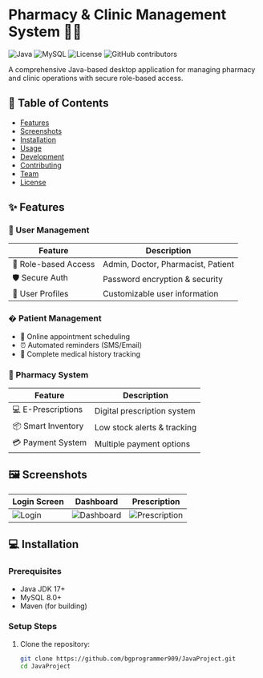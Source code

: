 # Pharmacy & Clinic Management System 🏥💊

![Java](https://img.shields.io/badge/Java-17+-blue?logo=java)
![MySQL](https://img.shields.io/badge/MySQL-8.0+-orange?logo=mysql)
![License](https://img.shields.io/badge/License-MIT-green)
![GitHub contributors](https://img.shields.io/github/contributors/bgprogrammer909/JavaProject)

A comprehensive Java-based desktop application for managing pharmacy and clinic operations with secure role-based access.

## 📌 Table of Contents
- [Features](#-features)
- [Screenshots](#-screenshots)
- [Installation](#-installation)
- [Usage](#-usage)
- [Development](#-development)
- [Contributing](#-contributing)
- [Team](#-team)
- [License](#-license)

## ✨ Features

### 👥 User Management
| Feature | Description |
|---------|-------------|
| 🔐 Role-based Access | Admin, Doctor, Pharmacist, Patient |
| 🛡️ Secure Auth | Password encryption & security |
| 👤 User Profiles | Customizable user information |

### � Patient Management
- 📅 Online appointment scheduling
- ⏰ Automated reminders (SMS/Email)
- 🏥 Complete medical history tracking

### 💊 Pharmacy System
| Feature | Description |
|---------|-------------|
| 💻 E-Prescriptions | Digital prescription system |
| 📦 Smart Inventory | Low stock alerts & tracking |
| 💳 Payment System | Multiple payment options |

## 🖼️ Screenshots

| Login Screen | Dashboard | Prescription |
|--------------|-----------|--------------|
| ![Login](https://via.placeholder.com/300) | ![Dashboard](https://via.placeholder.com/300) | ![Prescription](https://via.placeholder.com/300) |

## 💻 Installation

### Prerequisites
- Java JDK 17+
- MySQL 8.0+
- Maven (for building)

### Setup Steps
1. Clone the repository:
   ```bash
   git clone https://github.com/bgprogrammer909/JavaProject.git
   cd JavaProject
